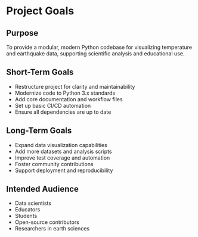 # Project Goals

## Purpose
To provide a modular, modern Python codebase for visualizing temperature and earthquake data, supporting scientific analysis and educational use.

## Short-Term Goals
- Restructure project for clarity and maintainability
- Modernize code to Python 3.x standards
- Add core documentation and workflow files
- Set up basic CI/CD automation
- Ensure all dependencies are up to date

## Long-Term Goals
- Expand data visualization capabilities
- Add more datasets and analysis scripts
- Improve test coverage and automation
- Foster community contributions
- Support deployment and reproducibility

## Intended Audience
- Data scientists
- Educators
- Students
- Open-source contributors
- Researchers in earth sciences
